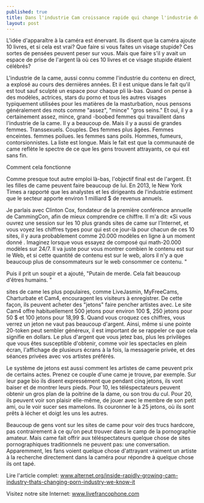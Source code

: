 ```yaml
---
published: true
title: Dans l'industrie Cam croissance rapide qui change l'industrie du porno, tout simplement
layout: post
---
```

L'idée d'apparaître à la caméra est énervant. Ils disent que la caméra ajoute 10 livres, et si cela est vrai? Que faire si vous faites un visage stupide? Ces sortes de pensées peuvent peser sur vous. Mais que faire s'il y avait un espace de prise de l'argent là où ces 10 livres et ce visage stupide étaient célébrés?

L'industrie de la came, aussi connu comme l'industrie du contenu en direct, a explosé au cours des dernières années. Et il est unique dans le fait qu'il est tout sauf sculpté un espace pour chaque pli là-bas. Quand on pense à des modèles, actrices, stars du porno et tous les autres visages typiquement utilisées pour les matières de la masturbation, nous pensons généralement des mots comme "assez", "mince" "gros seins." Et oui, il y a certainement assez, mince, grand -boobed femmes qui travaillent dans l'industrie de la came. Il y a beaucoup de. Mais il y a aussi de grandes femmes. Transsexuels. Couples. Des femmes plus âgées. Femmes enceintes. femmes poilues. les femmes sans poils. Hommes, fumeurs, contorsionnistes. La liste est longue. Mais le fait est que la communauté de came reflète le spectre de ce que les gens trouvent attrayants, ce qui est sans fin.

Comment cela fonctionne

Comme presque tout autre emploi là-bas, l'objectif final est de l'argent. Et les filles de came peuvent faire beaucoup de lui. En 2013, le New York Times a rapporté que les analystes et les dirigeants de l'industrie estiment que le secteur apporte environ 1 milliard $ de revenus annuels.

Je parlais avec Clinton Cox, fondateur de la première conférence annuelle de CammingCon, afin de mieux comprendre ce chiffre. Il m'a dit: «Si vous ouvrez une session sur les 10 plus grands sites de came sur l'Internet, et vous voyez les chiffres types pour qui est ce jour-là pour chacun de ces 10 sites, il y aura probablement comme 20.000 modèles en ligne à un moment donné . Imaginez lorsque vous essayez de composé qui math-20.000 modèles sur 24/7. Il va juste pour vous montrer combien le contenu est sur le Web, et si cette quantité de contenu est sur le web, alors il n'y a que beaucoup plus de consommateurs sur le web consommer ce contenu. "

Puis il prit un soupir et a ajouté, "Putain de merde. Cela fait beaucoup d'êtres humains. "

sites de came les plus populaires, comme LiveJasmin, MyFreeCams, Charturbate et Cam4, encouragent les visiteurs à enregistrer. De cette façon, ils peuvent acheter des "jetons" faire pencher artistes avec. Le site Cam4 offre habituellement 500 jetons pour environ 100 $, 250 jetons pour 50 $ et 100 jetons pour 18,99 $. Quand vous croquez ces chiffres, vous verrez un jeton ne vaut pas beaucoup d'argent. Ainsi, même si une pointe 20-token peut sembler généreux, il est important de se rappeler ce que cela signifie en dollars. Le plus d'argent que vous jetez bas, plus les privilèges que vous êtes susceptible d'obtenir, comme voir les spectacles en plein écran, l'affichage de plusieurs écrans à la fois, la messagerie privée, et des séances privées avec vos artistes préférés.

Le système de jetons est aussi comment les artistes de came peuvent prix de certains actes. Prenez ce couple d'une came je trouve, par exemple. Sur leur page bio ils disent expressément que pendant cinq jetons, ils vont baiser et de montrer leurs pieds. Pour 10, les téléspectateurs peuvent obtenir un gros plan de la poitrine de la dame, ou son trou du cul. Pour 20, ils peuvent voir son plaisir elle-même, de jouer avec le membre de son petit ami, ou le voir sucer ses mamelons. Ils couronner le à 25 jetons, où ils sont prêts à lécher et doigt les uns les autres.

Beaucoup de gens vont sur les sites de came pour voir des trucs hardcore, pas contrairement à ce qu'on peut trouver dans le camp de la pornographie amateur. Mais came fait offrir aux téléspectateurs quelque chose de sites pornographiques traditionnels ne peuvent pas: une conversation. Apparemment, les fans voient quelque chose d'attrayant vraiment un artiste à la recherche directement dans la caméra pour répondre à quelque chose ils ont tapé.

Lire l'article complet: www.alternet.org/inside-rapidly-growing-cam-industry-thats-changing-porn-industry-we-know-it

Visitez notre site Internet: www.livefrancophone.com
